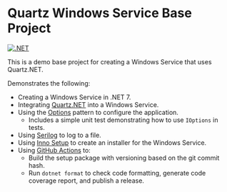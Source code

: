# Quartz Windows Service Base Project

[![.NET](https://github.com/dusklight/quartz-windows-service/actions/workflows/build-main.yml/badge.svg)](https://github.com/dusklight/quartz-windows-service/actions/workflows/build-main.yml)

This is a demo base project for creating a Windows Service that uses Quartz.NET.

Demonstrates the following:

* Creating a Windows Service in .NET 7.
* Integrating [Quartz.NET](https://www.quartz-scheduler.net/) into a Windows Service.
* Using the [Options](https://learn.microsoft.com/en-us/dotnet/core/extensions/options) pattern to configure the application.
  * Includes a simple unit test demonstrating how to use `IOptions` in tests. 
* Using [Serilog](https://serilog.net/) to log to a file.
* Using [Inno Setup](https://jrsoftware.org/isinfo.php) to create an installer for the Windows Service.
* Using [GitHub Actions](https://github.com/dusklight/quartz-windows-service/blob/main/.github/workflows/build-main.yml) to:
  * Build the setup package with versioning based on the git commit hash.
  * Run `dotnet format` to check code formatting, generate code coverage report, and publish a release.
